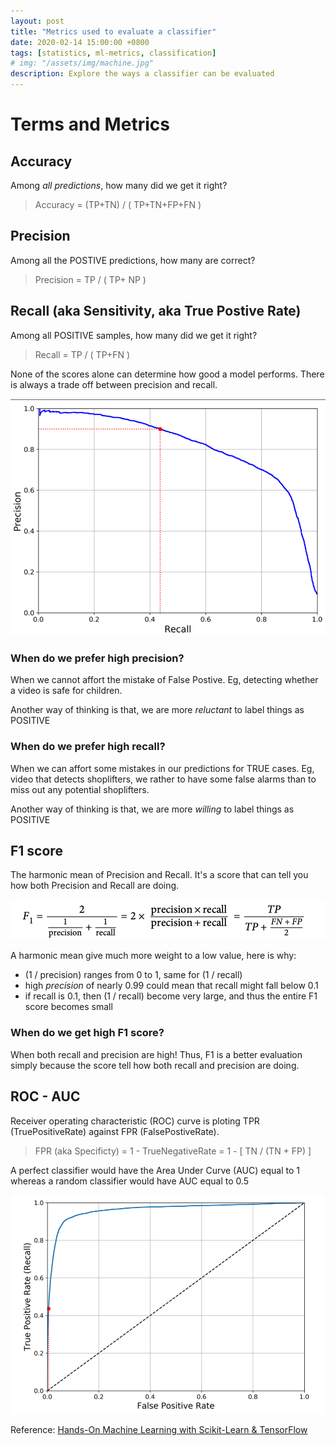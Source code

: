 ```yaml
---
layout: post
title: "Metrics used to evaluate a classifier"
date: 2020-02-14 15:00:00 +0800
tags: [statistics, ml-metrics, classification]
# img: "/assets/img/machine.jpg"
description: Explore the ways a classifier can be evaluated
---
```


# Terms and Metrics

## Accuracy

Among _all predictions_, how many did we get it right?

> Accuracy = (TP+TN) / ( TP+TN+FP+FN )

## Precision

Among all the POSTIVE predictions, how many are correct?

> Precision = TP / ( TP+ NP )

## Recall (aka Sensitivity, aka True Postive Rate)

Among all POSITIVE samples, how many did we get it right?

> Recall = TP / ( TP+FN )

None of the scores alone can determine how good a model performs. There is always a trade off between precision and recall.

![recall-over-precision](/assets/img/recall-vs-precision.png)

### When do we prefer high precision?

When we cannot affort the mistake of False Postive. Eg, detecting whether a video is safe for children.

Another way of thinking is that, we are more _reluctant_ to label things as POSITIVE

### When do we prefer high recall?

When we can affort some mistakes in our predictions for TRUE cases. Eg, video that detects shoplifters, we rather to have some false alarms than to miss out any potential shoplifters.

Another way of thinking is that, we are more _willing_ to label things as POSITIVE

## F1 score

The harmonic mean of Precision and Recall.
It's a score that can tell you how both Precision and Recall are doing.

![F1](/assets/img/F1.png)

A harmonic mean give much more weight to a low value, here is why:

- (1 / precision) ranges from 0 to 1, same for (1 / recall)
- high _precision_ of nearly 0.99 could mean that recall might fall below 0.1
- if recall is 0.1, then (1 / recall) become very large, and thus the entire F1 score becomes small

### When do we get high F1 score?

When both recall and precision are high!
Thus, F1 is a better evaluation simply because the score tell how both recall and precision are doing.

## ROC - AUC

Receiver operating characteristic (ROC) curve is ploting TPR (TruePositiveRate) against FPR (FalsePostiveRate).

> FPR (aka Specificty) = 1 - TrueNegativeRate = 1 - [ TN / (TN + FP) ]

A perfect classifier would have the Area Under Curve (AUC) equal to 1 whereas a random classifier would have AUC equal to 0.5

![roc-auc](/assets/img/roc-auc.png)

Reference: [Hands-On Machine Learning with Scikit-Learn & TensorFlow](https://www.amazon.sg/Hands-Machine-Learning-Scikit-Learn-TensorFlow/dp/1491962291/ref=asc_df_1491962291/?tag=googleshoppin-22&linkCode=df0&hvadid=389049662104&hvpos=&hvnetw=g&hvrand=5234344636738257138&hvpone=&hvptwo=&hvqmt=&hvdev=c&hvdvcmdl=&hvlocint=&hvlocphy=9062530&hvtargid=pla-337511948612&psc=1)

